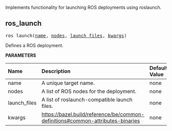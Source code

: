<!-- Generated with Stardoc: http://skydoc.bazel.build -->

 Implements functionality for launching ROS deployments using roslaunch.


<a id="ros_launch"></a>

## ros_launch

<pre>
ros_launch(<a href="#ros_launch-name">name</a>, <a href="#ros_launch-nodes">nodes</a>, <a href="#ros_launch-launch_files">launch_files</a>, <a href="#ros_launch-kwargs">kwargs</a>)
</pre>

 Defines a ROS deployment.

**PARAMETERS**


| Name  | Description | Default Value |
| :------------- | :------------- | :------------- |
| <a id="ros_launch-name"></a>name |  A unique target name.   |  none |
| <a id="ros_launch-nodes"></a>nodes |  A list of ROS nodes for the deployment.   |  none |
| <a id="ros_launch-launch_files"></a>launch_files |  A list of roslaunch-compatible launch files.   |  none |
| <a id="ros_launch-kwargs"></a>kwargs |  https://bazel.build/reference/be/common-definitions#common-attributes-binaries   |  none |


